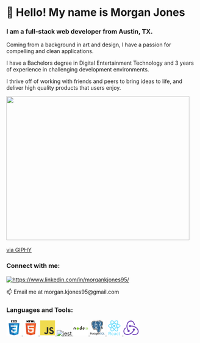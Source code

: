 <h1>👋 Hello! My name is Morgan Jones</h1>
<h3>I am a full-stack web developer from Austin, TX.</h3>

<p>Coming from a background in art and design, I have a passion for compelling and clean applications.</p> 
<p>I have a Bachelors degree in Digital Entertainment Technology and 3 years of experience in challenging development environments.</p>
<p>I thrive off of working with friends and peers to bring ideas to life, and deliver high quality products that users enjoy.</p>

<img src="https://giphy.com/embed/cFdHXXm5GhJsc" width="480" height="377" frameBorder="0" class="giphy-embed" allowFullScreen></img><p><a href="https://giphy.com/gifs/tmnt-teenage-mutant-ninja-turtles-cFdHXXm5GhJsc">via GIPHY</a></p>

<h3 align="left">Connect with me:</h3>
<p align="left">
<a href="https://linkedin.com/in/https://www.linkedin.com/in/morgankjones95/" target="blank"><img align="center" src="https://raw.githubusercontent.com/rahuldkjain/github-profile-readme-generator/master/src/images/icons/Social/linked-in-alt.svg" alt="https://www.linkedin.com/in/morgankjones95/" height="30" width="40" /></a>
   
<p>📫 Email me at morgan.kjones95@gmail.com</p>

<h3 align="left">Languages and Tools:</h3>
<p align="left"> <a href="https://www.w3schools.com/css/" target="_blank" rel="noreferrer"> <img src="https://raw.githubusercontent.com/devicons/devicon/master/icons/css3/css3-original-wordmark.svg" alt="css3" width="40" height="40"/> </a> <a href="https://www.w3.org/html/" target="_blank" rel="noreferrer"> <img src="https://raw.githubusercontent.com/devicons/devicon/master/icons/html5/html5-original-wordmark.svg" alt="html5" width="40" height="40"/> </a> <a href="https://developer.mozilla.org/en-US/docs/Web/JavaScript" target="_blank" rel="noreferrer"> <img src="https://raw.githubusercontent.com/devicons/devicon/master/icons/javascript/javascript-original.svg" alt="javascript" width="40" height="40"/> </a> <a href="https://jestjs.io" target="_blank" rel="noreferrer"> <img src="https://www.vectorlogo.zone/logos/jestjsio/jestjsio-icon.svg" alt="jest" width="40" height="40"/> </a> <a href="https://nodejs.org" target="_blank" rel="noreferrer"> <img src="https://raw.githubusercontent.com/devicons/devicon/master/icons/nodejs/nodejs-original-wordmark.svg" alt="nodejs" width="40" height="40"/> </a> <a href="https://www.postgresql.org" target="_blank" rel="noreferrer"> <img src="https://raw.githubusercontent.com/devicons/devicon/master/icons/postgresql/postgresql-original-wordmark.svg" alt="postgresql" width="40" height="40"/> </a> <a href="https://reactjs.org/" target="_blank" rel="noreferrer"> <img src="https://raw.githubusercontent.com/devicons/devicon/master/icons/react/react-original-wordmark.svg" alt="react" width="40" height="40"/> </a> <a href="https://redux.js.org" target="_blank" rel="noreferrer"> <img src="https://raw.githubusercontent.com/devicons/devicon/master/icons/redux/redux-original.svg" alt="redux" width="40" height="40"/> </a> </p>
